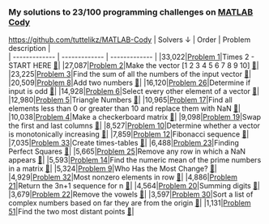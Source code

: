 ### My solutions to 23/100 programming challenges on [MATLAB Cody](https://www.mathworks.com/matlabcentral/cody/groups/2)
https://github.com/tuttelikz/MATLAB-Cody
| Solvers &darr; | Order  | Problem description |  
| ------------- | ------------- | ------------- |
|33,022|[Problem 1](https://github.com/tuttelikz/MATLAB-Cody/times2.m)|Times 2 - START HERE [:link:](https://www.mathworks.com/matlabcentral/cody/groups/2/problems/1)|
|27,087|[Problem 2](https://github.com/tuttelikz/TBL_ImageProcessing/blob/master/MATLAB/CODY/oneToTen.m)|Make the vector [1 2 3 4 5 6 7 8 9 10] [:link:](https://www.mathworks.com/matlabcentral/cody/groups/2/problems/2)|
|23,225|[Problem 3](https://github.com/tuttelikz/TBL_ImageProcessing/blob/master/MATLAB/CODY/vecsum.m)|Find the sum of all the numbers of the input vector [:link:](https://www.mathworks.com/matlabcentral/cody/groups/2/problems/3)|
|20,509|[Problem 8](https://github.com/tuttelikz/TBL_ImageProcessing/blob/master/MATLAB/CODY/add_two_numbers.m)|Add two numbers [:link:](https://www.mathworks.com/matlabcentral/cody/groups/2/problems/8)|
|16,120|[Problem 26](https://github.com/tuttelikz/TBL_ImageProcessing/blob/master/MATLAB/CODY/is_it_odd.m)|Determine if input is odd [:link:](https://www.mathworks.com/matlabcentral/cody/problems/26)|
|14,928|[Problem 6](https://github.com/tuttelikz/TBL_ImageProcessing/blob/master/MATLAB/CODY/everyOther.m)|Select every other element of a vector [:link:](https://www.mathworks.com/matlabcentral/cody/groups/2/problems/6)|
|12,980|[Problem 5](https://github.com/tuttelikz/TBL_ImageProcessing/blob/master/MATLAB/CODY/triangle.m)|Triangle Numbers [:link:](https://www.mathworks.com/matlabcentral/cody/groups/2/problems/5)|
|10,965|[Problem 17](https://github.com/tuttelikz/TBL_ImageProcessing/blob/master/MATLAB/CODY/cleanUp.m)|Find all elements less than 0 or greater than 10 and replace them with NaN [:link:](https://www.mathworks.com/matlabcentral/cody/groups/2/problems/17)|
|10,038|[Problem 4](https://github.com/tuttelikz/TBL_ImageProcessing/blob/master/MATLAB/CODY/checkerboard.m)|Make a checkerboard matrix [:link:](https://www.mathworks.com/matlabcentral/cody/groups/2/problems/4)|
|9,098|[Problem 19](https://github.com/tuttelikz/TBL_ImageProcessing/blob/master/MATLAB/CODY/swap_ends.m)|Swap the first and last columns [:link:](https://www.mathworks.com/matlabcentral/cody/groups/2/problems/19)|
|8,527|[Problem 10](https://github.com/tuttelikz/TBL_ImageProcessing/blob/master/MATLAB/CODY/mono_increase.m)|Determine whether a vector is monotonically increasing [:link:](https://www.mathworks.com/matlabcentral/cody/groups/2/problems/10)|
|7,859|[Problem 12](https://github.com/tuttelikz/TBL_ImageProcessing/blob/master/MATLAB/CODY/fib.m)|Fibonacci sequence [:link:](https://www.mathworks.com/matlabcentral/cody/groups/2/problems/12)|
|7,035|[Problem 33](https://github.com/tuttelikz/TBL_ImageProcessing/blob/master/MATLAB/CODY/timestables.m)|Create times-tables [:link:](https://www.mathworks.com/matlabcentral/cody/groups/2/problems/33)|
|6,488|[Problem 23](https://github.com/tuttelikz/TBL_ImageProcessing/blob/master/MATLAB/CODY/isItSquared.m)|Finding Perfect Squares [:link:](https://www.mathworks.com/matlabcentral/cody/groups/2/problems/23)|
|5,665|[Problem 25](https://github.com/tuttelikz/TBL_ImageProcessing/blob/master/MATLAB/CODY/remove_nan_rows.m)|Remove any row in which a NaN appears [:link:](https://www.mathworks.com/matlabcentral/cody/groups/2/problems/25)|
|5,593|[Problem 14](https://github.com/tuttelikz/TBL_ImageProcessing/blob/master/MATLAB/CODY/meanOfPrimes.m)|Find the numeric mean of the prime numbers in a matrix [:link:](https://www.mathworks.com/matlabcentral/cody/groups/2/problems/14)|
|5,324|[Problem 9](https://github.com/tuttelikz/TBL_ImageProcessing/blob/master/MATLAB/CODY/most_change.m)|Who Has the Most Change? [:link:](https://www.mathworks.com/matlabcentral/cody/groups/2/problems/9)|
|4,929|[Problem 32](https://github.com/tuttelikz/TBL_ImageProcessing/blob/master/MATLAB/CODY/fullest_row.m)|Most nonzero elements in row [:link:](https://www.mathworks.com/matlabcentral/cody/groups/2/problems/32)|
|4,886|[Problem 21](https://github.com/tuttelikz/TBL_ImageProcessing/blob/master/MATLAB/CODY/collatz.m)|Return the 3n+1 sequence for n [:link:](https://www.mathworks.com/matlabcentral/cody/groups/2/problems/21)|
|4,564|[Problem 20](https://github.com/tuttelikz/TBL_ImageProcessing/blob/master/MATLAB/CODY/sumDigits.m)|Summing digits [:link:](https://www.mathworks.com/matlabcentral/cody/groups/2/problems/20)|
|3,679|[Problem 22](https://github.com/tuttelikz/TBL_ImageProcessing/blob/master/MATLAB/CODY/refcn.m)|Remove the vowels [:link:](https://www.mathworks.com/matlabcentral/cody/groups/2/problems/22)|
|3,597|[Problem 30](https://github.com/tuttelikz/TBL_ImageProcessing/blob/master/MATLAB/CODY/complexSort.m)|Sort a list of complex numbers based on far they are from the origin [:link:](https://www.mathworks.com/matlabcentral/cody/groups/2/problems/30)|
|1,131|[Problem 51](https://github.com/tuttelikz/MATLAB-Cody/blob/master/mostDistant.m)|Find the two most distant points [:link:](https://www.mathworks.com/matlabcentral/cody/groups/2/problems/51)|
